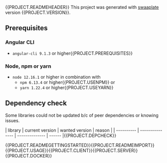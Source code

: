 {{PROJECT.READMEHEADER}}
This project was generated with [swaaplate](https://github.com/inpercima/swaaplate) version {{PROJECT.VERSION}}.

## Prerequisites

### Angular CLI

* `angular-cli 9.1.3` or higher{{PROJECT.PREREQUISITES}}

### Node, npm or yarn

* `node 12.16.1` or higher in combination with
  * `npm 6.13.4` or higher{{PROJECT.USENPM}} or
  * `yarn 1.22.4` or higher{{PROJECT.USEYARN}}

## Dependency check

Some libraries could not be updated b/c of peer dependencies or knowing issues.

| library    | current version | wanted version | reason |
| ---------- | --------------- | -------------- | ------ |{{PROJECT.DEPCHECK}}

{{PROJECT.READMEGETTINGSTARTED}}{{PROJECT.READMEIMPORT}}{{PROJECT.USAGE}}{{PROJECT.CLIENT}}{{PROJECT.SERVER}}{{PROJECT.DOCKER}}
